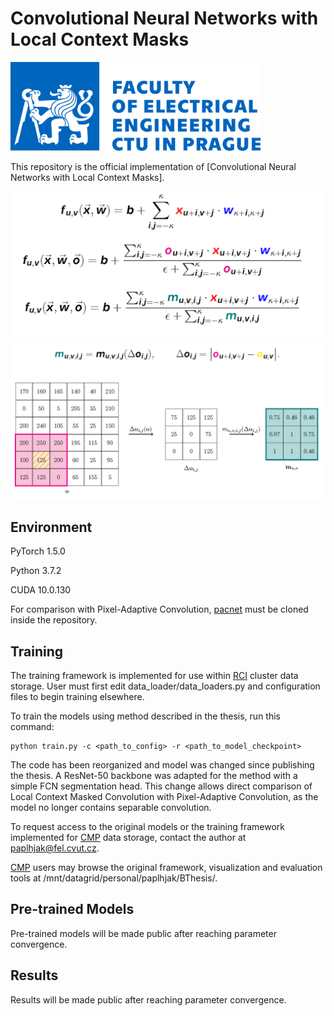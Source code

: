 # Convolutional Neural Networks with Local Context Masks

<img src="readme_data/logo.jpg" width=400>

This repository is the official implementation of [Convolutional Neural Networks with Local Context Masks].

<img src="readme_data/convolution.png" width=700>
<img src="readme_data/context_mask.png" width=700>


## Environment

PyTorch 1.5.0

Python 3.7.2

CUDA 10.0.130


For comparison with Pixel-Adaptive Convolution, [pacnet](https://github.com/NVlabs/pacnet) must be cloned inside the repository.

## Training

The training framework is implemented for use within [RCI](rci.cvut.cz) cluster data storage. User must first edit data_loader/data_loaders.py and configuration files to begin training elsewhere.

To train the models using method described in the thesis, run this command:

```
python train.py -c <path_to_config> -r <path_to_model_checkpoint>
```

The code has been reorganized and model was changed since publishing the thesis. A ResNet-50 backbone was adapted for the method with a simple FCN segmentation head. This change allows direct comparison of Local Context Masked Convolution with Pixel-Adaptive Convolution, as the model no longer contains separable convolution.

To request access to the original models or the training framework implemented for [CMP](cmp.felk.cvut.cz) data storage, contact the author at paplhjak@fel.cvut.cz.

[CMP](cmp.felk.cvut.cz) users may browse the original framework, visualization and evaluation tools at /mnt/datagrid/personal/paplhjak/BThesis/.

## Pre-trained Models

Pre-trained models will be made public after reaching parameter convergence.

## Results

Results will be made public after reaching parameter convergence.


